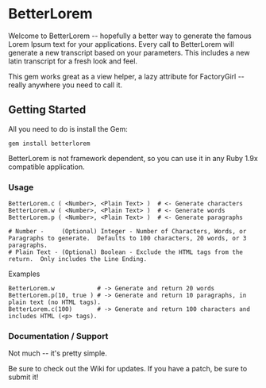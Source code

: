 # BetterLorem #

Welcome to BetterLorem -- hopefully a better way to generate the famous Lorem Ipsum text for your applications.  Every call to BetterLorem will generate a new transcript based on your parameters.  This includes a new latin transcript for a fresh look and feel.

This gem works great as a view helper, a lazy attribute for FactoryGirl -- really anywhere you need to call it.


## Getting Started ##

All you need to do is install the Gem:

    gem install betterlorem

BetterLorem is not framework dependent, so you can use it in any Ruby 1.9x compatible application.


### Usage ###

    BetterLorem.c ( <Number>, <Plain Text> )  # <- Generate characters
    BetterLorem.w ( <Number>, <Plain Text> )  # <- Generate words
    BetterLorem.p ( <Number>, <Plain Text> )  # <- Generate paragraphs

    # Number -     (Optional) Integer - Number of Characters, Words, or Paragraphs to generate.  Defaults to 100 characters, 20 words, or 3 paragraphs.
    # Plain Text - (Optional) Boolean - Exclude the HTML tags from the return.  Only includes the Line Ending.

Examples

    BetterLorem.w            # -> Generate and return 20 words
    BetterLorem.p(10, true ) # -> Generate and return 10 paragraphs, in plain text (no HTML tags).
    BetterLorem.c(100)       # -> Generate and return 100 characters and includes HTML (<p> tags).


### Documentation / Support ###

Not much -- it's pretty simple.

Be sure to check out the Wiki for updates.  If you have a patch, be sure to submit it!


